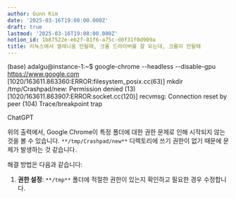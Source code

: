 ```yaml
---
author: Gunn Kim
date: '2025-03-16T19:08:00.000Z'
draft: true
lastmod: '2025-03-16T19:08:00.000Z'
notion_id: 1b87522e-eb2f-81f6-a75c-d0f31f0d909a
title: 리눅스에서 셀레니움 안될때, 크롬 드라이버를 잘 되는데, 크롬이 안될때
---
```


(base) adalgu@instance-1:~$ google-chrome --headless --disable-gpu https://www.google.com
[1020/163611.863360:ERROR:filesystem_posix.cc(63)] mkdir /tmp/Crashpad/new: Permission denied (13)
[1020/163611.863907:ERROR:socket.cc(120)] recvmsg: Connection reset by peer (104)
Trace/breakpoint trap

ChatGPT

위의 출력에서, Google Chrome이 특정 폴더에 대한 권한 문제로 인해 시작되지 않는 것을 볼 수 있습니다. `**/tmp/Crashpad/new**` 디렉토리에 쓰기 권한이 없기 때문에 문제가 발생하는 것 같습니다.

해결 방법은 다음과 같습니다:

1. **권한 설정**: `**/tmp**` 폴더에 적절한 권한이 있는지 확인하고 필요한 경우 수정합니다.
